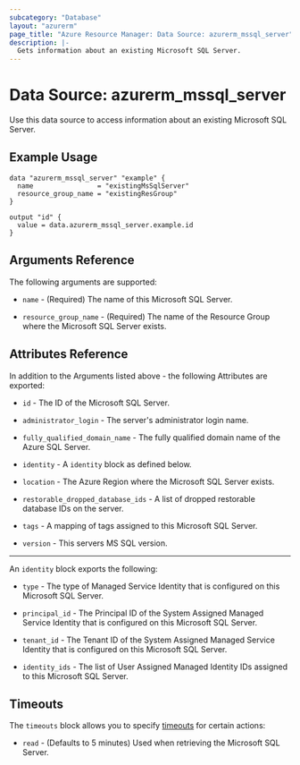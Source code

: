 ```yaml
---
subcategory: "Database"
layout: "azurerm"
page_title: "Azure Resource Manager: Data Source: azurerm_mssql_server"
description: |-
  Gets information about an existing Microsoft SQL Server.
---
```


# Data Source: azurerm_mssql_server

Use this data source to access information about an existing Microsoft SQL Server.

## Example Usage

```hcl
data "azurerm_mssql_server" "example" {
  name                = "existingMsSqlServer"
  resource_group_name = "existingResGroup"
}

output "id" {
  value = data.azurerm_mssql_server.example.id
}
```

## Arguments Reference

The following arguments are supported:

* `name` - (Required) The name of this Microsoft SQL Server.

* `resource_group_name` - (Required) The name of the Resource Group where the Microsoft SQL Server exists.

## Attributes Reference

In addition to the Arguments listed above - the following Attributes are exported:

* `id` - The ID of the Microsoft SQL Server.

* `administrator_login` - The server's administrator login name.

* `fully_qualified_domain_name` - The fully qualified domain name of the Azure SQL Server.

* `identity` - A `identity` block as defined below.

* `location` - The Azure Region where the Microsoft SQL Server exists.

* `restorable_dropped_database_ids` - A list of dropped restorable database IDs on the server.

* `tags` - A mapping of tags assigned to this Microsoft SQL Server.

* `version` - This servers MS SQL version.

---

An `identity` block exports the following:

* `type` - The type of Managed Service Identity that is configured on this Microsoft SQL Server.

* `principal_id` - The Principal ID of the System Assigned Managed Service Identity that is configured on this Microsoft SQL Server.

* `tenant_id` - The Tenant ID of the System Assigned Managed Service Identity that is configured on this Microsoft SQL Server.

* `identity_ids` - The list of User Assigned Managed Identity IDs assigned to this Microsoft SQL Server.

## Timeouts

The `timeouts` block allows you to specify [timeouts](https://www.terraform.io/language/resources/syntax#operation-timeouts) for certain actions:

* `read` - (Defaults to 5 minutes) Used when retrieving the Microsoft SQL Server.

